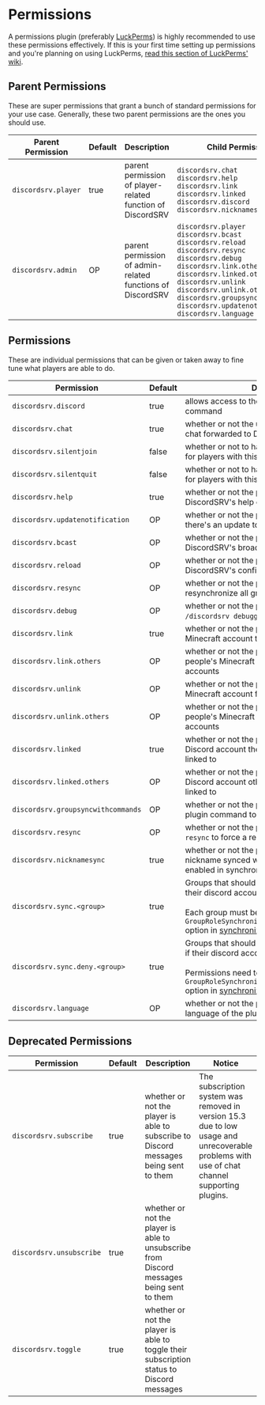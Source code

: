# Permissions

A permissions plugin (preferably [LuckPerms](https://luckperms.net)) is highly recommended to use these permissions effectively. If this is your first time setting up permissions and you're planning on using LuckPerms, [read this section of LuckPerms' wiki](https://luckperms.net/wiki/Usage).

## Parent Permissions
These are super permissions that grant a bunch of standard permissions for your use case. Generally, these two parent permissions are the ones you should use.  

| **Parent Permission** | **Default** | **Description**                                            | **Child Permissions**                                                                                                                                                                                                                                                                                                                                                      |
|-----------------------|-------------|------------------------------------------------------------|----------------------------------------------------------------------------------------------------------------------------------------------------------------------------------------------------------------------------------------------------------------------------------------------------------------------------------------------------------------------------|
| `discordsrv.player`   | true        | parent permission of player-related function of DiscordSRV | `discordsrv.chat` <br /> `discordsrv.help` <br /> `discordsrv.link` <br /> `discordsrv.linked` <br /> `discordsrv.discord` <br /> `discordsrv.nicknamesync` <br />                                                                                                                                                                                                         |
| `discordsrv.admin`    | OP          | parent permission of admin-related functions of DiscordSRV | `discordsrv.player` <br /> `discordsrv.bcast` <br /> `discordsrv.reload` <br /> `discordsrv.resync` <br /> `discordsrv.debug` <br /> `discordsrv.link.others` <br /> `discordsrv.linked.others` <br /> `discordsrv.unlink` <br /> `discordsrv.unlink.others` <br /> `discordsrv.groupsyncwithcommands` <br /> `discordsrv.updatenotification` <br /> `discordsrv.language` |


## Permissions
These are individual permissions that can be given or taken away to fine tune what players are able to do.  

| Permission                         | Default | Description                                                                                                                                                                                                                                   |
|------------------------------------|---------|-----------------------------------------------------------------------------------------------------------------------------------------------------------------------------------------------------------------------------------------------|
| `discordsrv.discord`               | true    | allows access to the `/discord`/`/discordsrv` command                                                                                                                                                                                         |
| `discordsrv.chat`                  | true    | whether or not the user is able to have their chat forwarded to Discord                                                                                                                                                                       |
| `discordsrv.silentjoin`            | false   | whether or not to have join messages silenced for players with this permission                                                                                                                                                                |
| `discordsrv.silentquit`            | false   | whether or not to have quit messages silenced for players with this permission                                                                                                                                                                |
| `discordsrv.help`                  | true    | whether or not the player is able to run DiscordSRV's help command                                                                                                                                                                            |
| `discordsrv.updatenotification`    | OP      | whether or not the player should be told if there's an update to DiscordSRV upon joining                                                                                                                                                      |
| `discordsrv.bcast`                 | OP      | whether or not the player is able to run DiscordSRV's broadcast command                                                                                                                                                                       |
| `discordsrv.reload`                | OP      | whether or not the player is able to reload DiscordSRV's configuration                                                                                                                                                                        |
| `discordsrv.resync`                | OP      | whether or not the player is able to manually resynchronize all groups & roles                                                                                                                                                                |
| `discordsrv.debug`                 | OP      | whether or not the player is able to run `/discordsrv debugger` and subcommands                                                                                                                                                               |
| `discordsrv.link`                  | true    | whether or not the player is able to link their Minecraft account to their Discord account                                                                                                                                                    |
| `discordsrv.link.others`           | OP      | whether or not the player is able to link other people's Minecraft accounts to Discord accounts                                                                                                                                               |
| `discordsrv.unlink`                | OP      | whether or not the player is able to unlink their Minecraft account from their Discord account                                                                                                                                                |
| `discordsrv.unlink.others`         | OP      | whether or not the player is able to unlink other people's Minecraft accounts from their Discord accounts                                                                                                                                     |
| `discordsrv.linked`                | true    | whether or not the player is able to check what Discord account their Minecraft account is linked to                                                                                                                                          |
| `discordsrv.linked.others`         | OP      | whether or not the player is able to check what Discord account other Minecraft accounts are linked to                                                                                                                                        |
| `discordsrv.groupsyncwithcommands` | OP      | whether or not the player can run a permission plugin command to force group sync to occur                                                                                                                                                    |
| `discordsrv.resync`                | OP      | whether or not the player can run `/discord resync` to force a resync of all groups/roles                                                                                                                                                     |
| `discordsrv.nicknamesync`          | true    | whether or not the player should have their nickname synced with Discord, if doing so is enabled in synchronization.yml                                                                                                                       |
| `discordsrv.sync.<group>`          | true    | Groups that should be added to the player if their discord account is linked. <br /> <br /> Each group must be added to the `GroupRoleSynchronizationGroupsAndRolesToSync` option in [synchronization.yml](../synchronization) first          |
| `discordsrv.sync.deny.<group>`     | true    | Groups that should be removed from the player if their discord account is linked. <br /> <br /> Permissions need to be enabled through the `GroupRoleSynchronizationEnableDenyPermission` option in [synchronization.yml](../synchronization) |
| `discordsrv.language`              | OP      | whether or not the player can change the language of the plugin                                                                                                                                                                               |

## Deprecated Permissions

| Permission              | Default | Description                                                                               | Notice                                                                                                                                       |
|-------------------------|---------|-------------------------------------------------------------------------------------------|----------------------------------------------------------------------------------------------------------------------------------------------|
| `discordsrv.subscribe`  | true    | whether or not the player is able to subscribe to Discord messages being sent to them     | The subscription system was removed in version 15.3 due to low usage and unrecoverable problems with use of chat channel supporting plugins. |
| `discordsrv.unsubscribe`| true    | whether or not the player is able to unsubscribe from Discord messages being sent to them |                                                                                                                                              |
| `discordsrv.toggle`     | true    | whether or not the player is able to toggle their subscription status to Discord messages |                                                                                                                                              |
